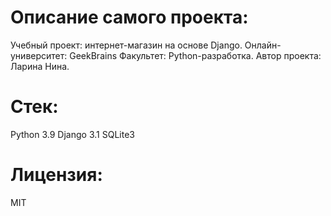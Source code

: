 # Описание самого проекта:
Учебный проект: интернет-магазин на основе Django.
Онлайн-университет: GeekBrains
Факультет: Python-разработка.
Автор проекта: Ларина Нина.

# Стек:
Python 3.9
Django 3.1
SQLite3

# Лицензия:
MIT
